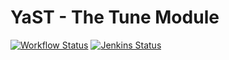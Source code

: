 # YaST - The Tune Module #

[![Workflow Status](https://github.com/yast/yast-tune/workflows/CI/badge.svg?branch=master)](
https://github.com/yast/yast-tune/actions?query=branch%3Amaster)
[![Jenkins Status](https://ci.opensuse.org/buildStatus/icon?job=yast-yast-tune-master)](
https://ci.opensuse.org/view/Yast/job/yast-yast-tune-master/)
